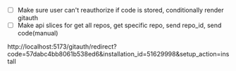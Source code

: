 - [ ] Make sure user can't reauthorize if code is stored, conditionally render gitauth
- [ ] Make api slices for get all repos, get specific repo, send repo_id, send code(manual)

http://localhost:5173/gitauth/redirect?code=57dabc4bb8061b538ed6&installation_id=51629998&setup_action=install
